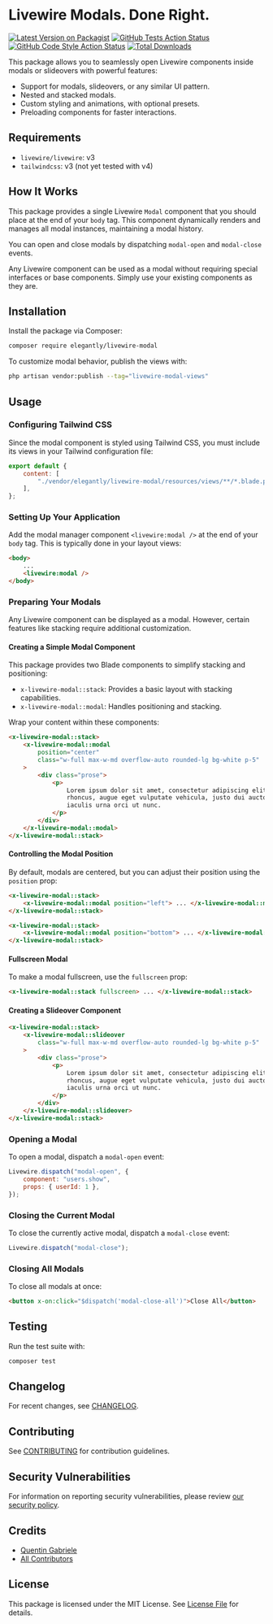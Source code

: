 # Livewire Modals. Done Right.

[![Latest Version on Packagist](https://img.shields.io/packagist/v/elegantly/livewire-modal.svg?style=flat-square)](https://packagist.org/packages/elegantly/livewire-modal)
[![GitHub Tests Action Status](https://img.shields.io/github/actions/workflow/status/ElegantEngineeringTech/livewire-modal/run-tests.yml?branch=main&label=tests&style=flat-square)](https://github.com/ElegantEngineeringTech/livewire-modal/actions?query=workflow%3Arun-tests+branch%3Amain)
[![GitHub Code Style Action Status](https://img.shields.io/github/actions/workflow/status/ElegantEngineeringTech/livewire-modal/fix-php-code-style-issues.yml?branch=main&label=code%20style&style=flat-square)](https://github.com/ElegantEngineeringTech/livewire-modal/actions?query=workflow%3A"Fix+PHP+code+style+issues"+branch%3Amain)
[![Total Downloads](https://img.shields.io/packagist/dt/elegantly/livewire-modal.svg?style=flat-square)](https://packagist.org/packages/elegantly/livewire-modal)

This package allows you to seamlessly open Livewire components inside modals or slideovers with powerful features:

-   Support for modals, slideovers, or any similar UI pattern.
-   Nested and stacked modals.
-   Custom styling and animations, with optional presets.
-   Preloading components for faster interactions.

## Requirements

-   `livewire/livewire`: v3
-   `tailwindcss`: v3 (not yet tested with v4)

## How It Works

This package provides a single Livewire `Modal` component that you should place at the end of your `body` tag. This component dynamically renders and manages all modal instances, maintaining a modal history.

You can open and close modals by dispatching `modal-open` and `modal-close` events.

Any Livewire component can be used as a modal without requiring special interfaces or base components. Simply use your existing components as they are.

## Installation

Install the package via Composer:

```bash
composer require elegantly/livewire-modal
```

To customize modal behavior, publish the views with:

```bash
php artisan vendor:publish --tag="livewire-modal-views"
```

## Usage

### Configuring Tailwind CSS

Since the modal component is styled using Tailwind CSS, you must include its views in your Tailwind configuration file:

```js
export default {
    content: [
        "./vendor/elegantly/livewire-modal/resources/views/**/*.blade.php",
    ],
};
```

### Setting Up Your Application

Add the modal manager component `<livewire:modal />` at the end of your `body` tag. This is typically done in your layout views:

```html
<body>
    ...
    <livewire:modal />
</body>
```

### Preparing Your Modals

Any Livewire component can be displayed as a modal. However, certain features like stacking require additional customization.

#### Creating a Simple Modal Component

This package provides two Blade components to simplify stacking and positioning:

-   `x-livewire-modal::stack`: Provides a basic layout with stacking capabilities.
-   `x-livewire-modal::modal`: Handles positioning and stacking.

Wrap your content within these components:

```html
<x-livewire-modal::stack>
    <x-livewire-modal::modal
        position="center"
        class="w-full max-w-md overflow-auto rounded-lg bg-white p-5"
    >
        <div class="prose">
            <p>
                Lorem ipsum dolor sit amet, consectetur adipiscing elit. Etiam
                rhoncus, augue eget vulputate vehicula, justo dui auctor est, at
                iaculis urna orci ut nunc.
            </p>
        </div>
    </x-livewire-modal::modal>
</x-livewire-modal::stack>
```

#### Controlling the Modal Position

By default, modals are centered, but you can adjust their position using the `position` prop:

```html
<x-livewire-modal::stack>
    <x-livewire-modal::modal position="left"> ... </x-livewire-modal::modal>
</x-livewire-modal::stack>
```

```html
<x-livewire-modal::stack>
    <x-livewire-modal::modal position="bottom"> ... </x-livewire-modal::modal>
</x-livewire-modal::stack>
```

#### Fullscreen Modal

To make a modal fullscreen, use the `fullscreen` prop:

```html
<x-livewire-modal::stack fullscreen> ... </x-livewire-modal::stack>
```

#### Creating a Slideover Component

```html
<x-livewire-modal::stack>
    <x-livewire-modal::slideover
        class="w-full max-w-md overflow-auto rounded-lg bg-white p-5"
    >
        <div class="prose">
            <p>
                Lorem ipsum dolor sit amet, consectetur adipiscing elit. Etiam
                rhoncus, augue eget vulputate vehicula, justo dui auctor est, at
                iaculis urna orci ut nunc.
            </p>
        </div>
    </x-livewire-modal::slideover>
</x-livewire-modal::stack>
```

### Opening a Modal

To open a modal, dispatch a `modal-open` event:

```js
Livewire.dispatch("modal-open", {
    component: "users.show",
    props: { userId: 1 },
});
```

### Closing the Current Modal

To close the currently active modal, dispatch a `modal-close` event:

```js
Livewire.dispatch("modal-close");
```

### Closing All Modals

To close all modals at once:

```html
<button x-on:click="$dispatch('modal-close-all')">Close All</button>
```

## Testing

Run the test suite with:

```bash
composer test
```

## Changelog

For recent changes, see [CHANGELOG](CHANGELOG.md).

## Contributing

See [CONTRIBUTING](CONTRIBUTING.md) for contribution guidelines.

## Security Vulnerabilities

For information on reporting security vulnerabilities, please review [our security policy](../../security/policy).

## Credits

-   [Quentin Gabriele](https://github.com/QuentinGab)
-   [All Contributors](../../contributors)

## License

This package is licensed under the MIT License. See [License File](LICENSE.md) for details.
